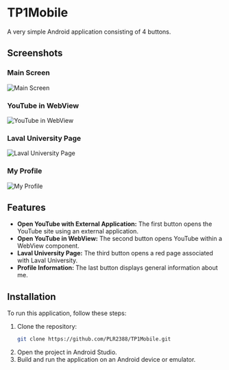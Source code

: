 # TP1Mobile

A very simple Android application consisting of 4 buttons.

## Screenshots

### Main Screen
![Main Screen](https://github.com/PLR2388/TP1Mobile/blob/master/image/MainScreen.png?raw=true)

### YouTube in WebView
![YouTube in WebView](https://github.com/PLR2388/TP1Mobile/blob/master/image/Webview.png?raw=true)

### Laval University Page
![Laval University Page](https://github.com/PLR2388/TP1Mobile/blob/master/image/ULaval.png?raw=true)

### My Profile
![My Profile](https://github.com/PLR2388/TP1Mobile/blob/master/image/MonProfil.png?raw=true)

## Features

- **Open YouTube with External Application:** The first button opens the YouTube site using an external application.
- **Open YouTube in WebView:** The second button opens YouTube within a WebView component.
- **Laval University Page:** The third button opens a red page associated with Laval University.
- **Profile Information:** The last button displays general information about me.

## Installation

To run this application, follow these steps:

1. Clone the repository:
    ```sh
    git clone https://github.com/PLR2388/TP1Mobile.git
    ```
2. Open the project in Android Studio.
3. Build and run the application on an Android device or emulator.

